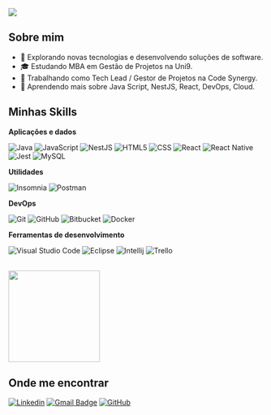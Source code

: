 ![](https://komarev.com/ghpvc/?username=jdrpires&color=006bed)

## Sobre mim

- 🤔 Explorando novas tecnologias e desenvolvendo soluções de software.
- 🎓 Estudando MBA em Gestão de Projetos na Uni9.
- 💼 Trabalhando como Tech Lead / Gestor de Projetos na Code Synergy.
- 🌱 Aprendendo mais sobre Java Script, NestJS, React, DevOps, Cloud.

## Minhas Skills

**Aplicações e dados**

![Java](https://img.shields.io/badge/-Java-333333?style=flat&logo=Java&logoColor=007396)
![JavaScript](https://img.shields.io/badge/-JavaScript-333333?style=flat&logo=javascript)
![NestJS](https://img.shields.io/badge/-NestJS-333333?style=flat&logo=javascript)
![HTML5](https://img.shields.io/badge/-HTML5-333333?style=flat&logo=HTML5)
![CSS](https://img.shields.io/badge/-CSS-333333?style=flat&logo=CSS3&logoColor=1572B6)
![React](https://img.shields.io/badge/-React-333333?style=flat&logo=react)
![React Native](https://img.shields.io/badge/-React%20Native-333333?style=flat&logo=react)
![Jest](https://img.shields.io/badge/-Jest-333333?style=flat&logo=jest)
![MySQL](https://img.shields.io/badge/-MySQL-333333?style=flat&logo=mysql)

**Utilidades**

![Insomnia](https://img.shields.io/badge/-Insomnia-333333?style=flat&logo=insomnia)
![Postman](https://img.shields.io/badge/-Postman-333333?style=flat&logo=postman)

**DevOps**

![Git](https://img.shields.io/badge/-Git-333333?style=flat&logo=git)
![GitHub](https://img.shields.io/badge/-GitHub-333333?style=flat&logo=github)
![Bitbucket](https://img.shields.io/badge/-Bitbucket-333333?style=flat&logo=bitbucket)
![Docker](https://img.shields.io/badge/-Docker-333333?style=flat&logo=docker)


**Ferramentas de desenvolvimento**

![Visual Studio Code](https://img.shields.io/badge/-Visual%20Studio%20Code-333333?style=flat&logo=visual-studio-code&logoColor=007ACC)
![Eclipse](https://img.shields.io/badge/-Eclipse-333333?style=flat&logo=eclipse-ide&logoColor=2C2255)
![Intellij](https://img.shields.io/badge/-IntelliJ-333333?style=flat&logo=intellij-ide&logoColor=2C2255)
![Trello](https://img.shields.io/badge/-Trello-333333?style=flat&logo=trello&logoColor=007ACC)


<br/>

<a href="https://github.com/jdrpires" title="Perfil do Jean">
  <img height="180em" src="https://github-readme-stats.vercel.app/api?username=jdrpires&theme=dracula&show_icons=true" />
</a>

## Onde me encontrar

[![Linkedin](https://img.shields.io/badge/-jdrpires-blue?style=flat-square&logo=Linkedin&logoColor=white&link=https://www.linkedin.com/in/jdrpires/)](https://www.linkedin.com/in/jdrpires/)
[![Gmail Badge](https://img.shields.io/badge/-jdrpirers@gmail.com-006bed?style=flat-square&logo=Gmail&logoColor=white&link=mailto:jdrpires@gmail.com)](mailto:jdrpires@gmail.com)
[![GitHub](https://img.shields.io/github/followers/jdrpires?label=follow&style=social)](https://www.linkedin.com/in/jdrpires/)
